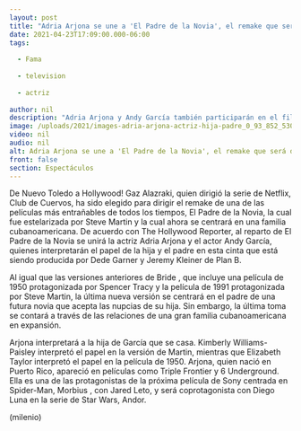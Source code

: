 ```yaml
---
layout: post
title: "Adria Arjona se une a 'El Padre de la Novia', el remake que será dirigido por Gaz Alazraki"
date: 2021-04-23T17:09:00.000-06:00
tags:
  
  - Fama
  
  - television
  
  - actriz
  
author: nil
description: "Adria Arjona y Andy García también participarán en el filme, el cual se centrará en una familia cubanoamericana. "
image: /uploads/2021/images-adria-arjona-actriz-hija-padre_0_93_852_530.jpg
video: nil
audio: nil
alt: Adria Arjona se une a 'El Padre de la Novia', el remake que será dirigido por Gaz Alazraki
front: false
section: Espectáculos
---
```


De Nuevo Toledo a Hollywood! Gaz Alazraki, quien dirigió la serie de Netflix, Club de Cuervos, ha sido elegido para dirigir el remake de una de las películas más entrañables de todos los tiempos, El Padre de la Novia, la cual fue estelarizada por Steve Martin y la cual ahora se centrará en una familia cubanoamericana.  De acuerdo con The Hollywood Reporter, al reparto de El Padre de la Novia se unirá la actriz Adria Arjona y el actor Andy García, quienes interpretarán el papel de la hija y el padre en esta cinta que está siendo producida por Dede Garner y Jeremy Kleiner de Plan B. 

​Al igual que las versiones anteriores de Bride , que incluye una película de 1950 protagonizada por Spencer Tracy y la película de 1991 protagonizada por Steve Martin, la última nueva versión se centrará en el padre de una futura novia que acepta las nupcias de su hija. Sin embargo, la última toma se contará a través de las relaciones de una gran familia cubanoamericana en expansión. 

Arjona interpretará a la hija de García que se casa. Kimberly Williams-Paisley interpretó el papel en la versión de Martin, mientras que Elizabeth Taylor interpretó el papel en la película de 1950. Arjona, quien nació en Puerto Rico, apareció en películas como Triple Frontier y 6 Underground. Ella es una de las protagonistas de la próxima película de Sony centrada en Spider-Man, Morbius , con Jared Leto, y será coprotagonista con Diego Luna en la serie de Star Wars, Andor.

(milenio)